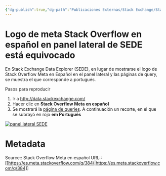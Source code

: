 ```yaml
---
{"dg-publish":true,"dg-path":"Publicaciones Externas/Stack Exchange/Stack Overflow en español/Stack Overflow en español Meta/es.meta.stackoverflow.com-384.md","permalink":"/publicaciones-externas/stack-exchange/stack-overflow-en-espanol/stack-overflow-en-espanol-meta/es-meta-stackoverflow-com-384/","title":"Logo de meta Stack Overflow en español en panel lateral de SEDE está equivocado","hide":true,"noteIcon":"default","created":"2024-04-03T12:49:10.373-06:00","updated":"2024-04-05T16:43:58.616-06:00"}
---
```


# Logo de meta Stack Overflow en español en panel lateral de SEDE está equivocado

En Stack Exchange Data Explorer (SEDE), en lugar de mostrarse el logo de Stack Overflow Meta en Español en el panel lateral y las páginas de query, se muestra el que corresponde a portugués.

Pasos para reproducir

1. Ir a http://data.stackexchange.com/
2. Hacer clic en **Stack Overflow Meta en español**
3. Se mostrará la [página de queries](http://data.stackexchange.com/esme/queries). A continuación un recorte, en el que se subrayó en rojo **em Português**

[![panel lateral SEDE][1]][1]


  [1]: https://i.stack.imgur.com/Fv7hC.png

# Metadata
Source:: Stack Overflow Meta en español
URL:: [[https://es.meta.stackoverflow.com/q/384\|https://es.meta.stackoverflow.com/q/384]]

